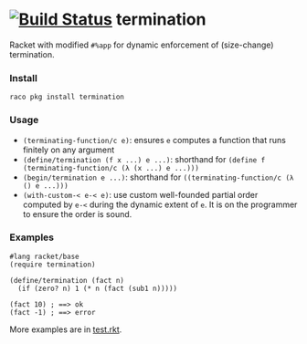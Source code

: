 [![Build Status](https://travis-ci.org/philnguyen/termination.svg?branch=master)](https://travis-ci.org/philnguyen/termination) termination
=========================================

Racket with modified `#%app` for dynamic enforcement of (size-change) termination.

### Install

```
raco pkg install termination
```

### Usage

* `(terminating-function/c e)`: ensures `e` computes a function that runs finitely on any argument
* `(define/termination (f x ...) e ...)`: shorthand for `(define f (terminating-function/c (λ (x ...) e ...)))`
* `(begin/termination e ...)`: shorthand for `((terminating-function/c (λ () e ...)))`
* `(with-custom-< e-< e)`: use custom well-founded partial order computed by `e-<` during the dynamic extent of `e`. It is on the programmer to ensure the order is sound.

### Examples

```racket
#lang racket/base
(require termination)

(define/termination (fact n)
  (if (zero? n) 1 (* n (fact (sub1 n)))))

(fact 10) ; ==> ok
(fact -1) ; ==> error
```

More examples are in [test.rkt](https://github.com/philnguyen/termination/blob/master/termination/test.rkt).

